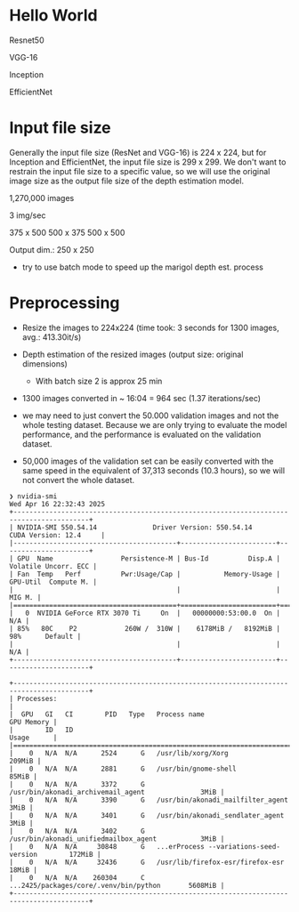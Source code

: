 # Hello World


Resnet50

VGG-16

Inception

EfficientNet


# Input file size
Generally the input file size (ResNet and VGG-16) is 224 x 224, but for Inception and EfficientNet, the input file size is 299 x 299.
We don't want to restrain the input file size to a specific value, so we will use the original image size as the output file size of the depth estimation model.



1,270,000 images

3 img/sec

375 x 500
500 x 375
500 x 500

Output dim.: 250 x 250


- try to use batch mode to speed up the marigol depth est. process


# Preprocessing 

- Resize the images to 224x224 (time took: 3 seconds for 1300 images, avg.: 413.30it/s)
- Depth estimation of the resized images (output size: original dimensions)
   - With batch size 2 is approx 25 min

- 1300 images converted in ~ 16:04 = 964 sec (1.37 iterations/sec)
- we may need to just convert the 50.000 validation images and not the whole testing dataset. Because we are only trying to evaluate the model performance, and the performance is evaluated on the validation dataset.
- 50,000 images of the validation set can be easily converted with the same speed in the equivalent of 37,313 seconds (10.3 hours), so we will not convert the whole dataset.


```terminal
❯ nvidia-smi
Wed Apr 16 22:32:43 2025       
+-----------------------------------------------------------------------------------------+
| NVIDIA-SMI 550.54.14              Driver Version: 550.54.14      CUDA Version: 12.4     |
|-----------------------------------------+------------------------+----------------------+
| GPU  Name                 Persistence-M | Bus-Id          Disp.A | Volatile Uncorr. ECC |
| Fan  Temp   Perf          Pwr:Usage/Cap |           Memory-Usage | GPU-Util  Compute M. |
|                                         |                        |               MIG M. |
|=========================================+========================+======================|
|   0  NVIDIA GeForce RTX 3070 Ti     On  |   00000000:53:00.0  On |                  N/A |
| 85%   80C    P2            260W /  310W |    6178MiB /   8192MiB |     98%      Default |
|                                         |                        |                  N/A |
+-----------------------------------------+------------------------+----------------------+
                                                                                         
+-----------------------------------------------------------------------------------------+
| Processes:                                                                              |
|  GPU   GI   CI        PID   Type   Process name                              GPU Memory |
|        ID   ID                                                               Usage      |
|=========================================================================================|
|    0   N/A  N/A      2524      G   /usr/lib/xorg/Xorg                            209MiB |
|    0   N/A  N/A      2881      G   /usr/bin/gnome-shell                           85MiB |
|    0   N/A  N/A      3372      G   /usr/bin/akonadi_archivemail_agent              3MiB |
|    0   N/A  N/A      3390      G   /usr/bin/akonadi_mailfilter_agent               3MiB |
|    0   N/A  N/A      3401      G   /usr/bin/akonadi_sendlater_agent                3MiB |
|    0   N/A  N/A      3402      G   /usr/bin/akonadi_unifiedmailbox_agent           3MiB |
|    0   N/A  N/A     30848      G   ...erProcess --variations-seed-version        172MiB |
|    0   N/A  N/A     32436      G   /usr/lib/firefox-esr/firefox-esr               18MiB |
|    0   N/A  N/A    260304      C   ...2425/packages/core/.venv/bin/python       5608MiB |
+-----------------------------------------------------------------------------------------+
```
